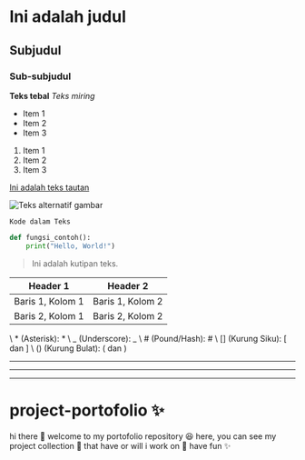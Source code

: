 # Ini adalah judul
## Subjudul
### Sub-subjudul

**Teks tebal**
*Teks miring*

- Item 1
- Item 2
- Item 3

1. Item 1
2. Item 2
3. Item 3

[Ini adalah teks tautan](https://www.contoh.com)

![Teks alternatif gambar](url_gambar.jpg)

`Kode dalam Teks`

```python
def fungsi_contoh():
    print("Hello, World!")
```

> Ini adalah kutipan teks.


| Header 1 | Header 2 |
|----------|----------|
| Baris 1, Kolom 1 | Baris 1, Kolom 2 |
| Baris 2, Kolom 1 | Baris 2, Kolom 2 |

\ * (Asterisk): \*
\ _ (Underscore): \_
\ # (Pound/Hash): \#
\ [] (Kurung Siku): \[ dan \]
\ () (Kurung Bulat): \( dan \)

---
___
***



# project-portofolio ✨

hi there 🙌
welcome to my portofolio repository 😆
here, you can see my project collection 👀
that have or will i work on 📖
have fun ✨
